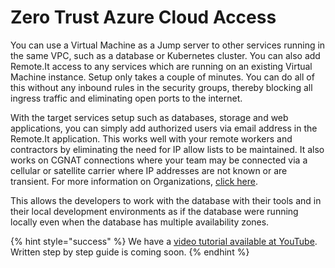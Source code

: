 # Zero Trust Azure Cloud Access

You can use a Virtual Machine as a Jump server to other services running in the same VPC, such as a database or Kubernetes cluster. You can also add Remote.It access to any services which are running on an existing Virtual Machine instance. Setup only takes a couple of minutes. You can do all of this without any inbound rules in the security groups, thereby blocking all ingress traffic and eliminating open ports to the internet.

With the target services setup such as databases, storage and web applications, you can simply add authorized users via email address in the Remote.It application. This works well with your remote workers and contractors by eliminating the need for IP allow lists to be maintained. It also works on CGNAT connections where your team may be connected via a cellular or satellite carrier where IP addresses are not known or are transient. For more information on Organizations, [click here](https://link.remote.it/support/organizations).&#x20;

This allows the developers to work with the database with their tools and in their local development environments as if the database were running locally even when the database has multiple availability zones.

{% hint style="success" %}
We have a [video tutorial available at YouTube](https://link.remote.it/youtube/azure). Written step by step guide is coming soon.
{% endhint %}

